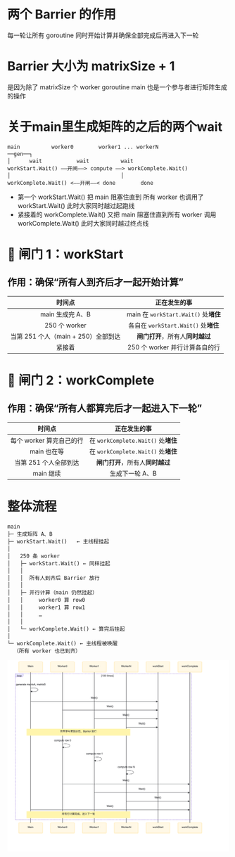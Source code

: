 # 两个 Barrier 的作用

每一轮让所有 goroutine 同时开始计算并确保全部完成后再进入下一轮

# Barrier 大小为 matrixSize + 1

是因为除了 matrixSize 个 worker goroutine main 也是一个参与者进行矩阵生成的操作

# 关于main里生成矩阵的之后的两个wait

```
main          worker0        worker1 ... workerN
──gen──┐
│      wait           wait          wait
workStart.Wait() ——开闸——> compute ——> workComplete.Wait()
│                                   │
workComplete.Wait() <——开闸——< done        done
```

* 第一个 workStart.Wait() 把 main 阻塞住直到 所有 worker 也调用了 workStart.Wait() 此时大家同时越过起跑线
* 紧接着的 workComplete.Wait() 又把 main 阻塞住直到所有 worker 调用 workComplete.Wait() 此时大家同时越过终点线

# 🚪 闸门 1：workStart

## 作用：确保“所有人到齐后才一起开始计算”

|            时间点            |              正在发生的事               |
|:-------------------------:|:---------------------------------:|
|       main 生成完 A、B        | main 在 `workStart.Wait()` 处**堵住** |
|       250 个 worker        |  各自在 `workStart.Wait()` 处**堵住**   |
| 当第 251 个人（main + 250）全部到达 |       **闸门打开**，所有人**同时越过**        |
|            紧接着            |       250 个 worker 并行计算各自的行       |

# 🚪 闸门 2：workComplete

## 作用：确保“所有人都算完后才一起进入下一轮”

|       时间点        |             正在发生的事              |
|:----------------:|:-------------------------------:|
| 每个 worker 算完自己的行 | 在 `workComplete.Wait()` 处**堵住** |
|     main 也在等     | 在 `workComplete.Wait()` 处**堵住** |
|  当第 251 个人全部到达   |      **闸门打开**，所有人**同时越过**       |
|     main 继续      |            生成下一轮 A、B            |

# 整体流程

```
main
├─ 生成矩阵 A、B
├─ workStart.Wait()   ← 主线程挂起
│
│   250 条 worker
│   ├─ workStart.Wait() ← 同样挂起
│   │
│   │  所有人到齐后 Barrier 放行
│   │
│   ├─ 并行计算（main 仍然挂起）
│   │     worker0 算 row0
│   │     worker1 算 row1
│   │     …
│   │
│   └─ workComplete.Wait() ← 算完后挂起
│
└─ workComplete.Wait() ← 主线程被唤醒
  （所有 worker 也已到齐）
```

![flow.png](flow.png)

